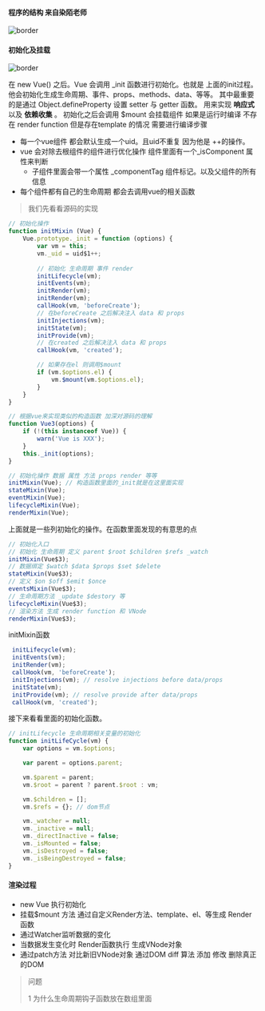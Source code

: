 #### 程序的结构 来自染陌老师

![border](https://user-gold-cdn.xitu.io/2017/12/19/1606e7eaa2a664e8?imageslim)





#### 初始化及挂载

![border](https://user-gold-cdn.xitu.io/2017/12/19/1606e8abbababbe6?imageView2/0/w/1280/h/960/format/webp/ignore-error/1)

在 new Vue() 之后。Vue 会调用 _init 函数进行初始化。也就是 上面的init过程。他会初始化生成生命周期、事件、props、methods、data、等等。 其中最重要的是通过 Object.defineProperty 设置 setter 与 getter 函数。 用来实现 **响应式** 以及 **依赖收集** 。 初始化之后会调用 $mount 会挂载组件 如果是运行时编译 不存在 render function 但是存在template 的情况 需要进行编译步骤





- 每一个vue组件 都会默认生成一个uid。且uid不重复 因为他是 ++的操作。
- vue 会对除去根组件的组件进行优化操作 组件里面有一个_isComponent 属性来判断
  - 子组件里面会带一个属性 _componentTag 组件标记。以及父组件的所有信息
- 每个组件都有自己的生命周期 都会去调用vue的相关函数





> 我们先看看源码的实现

```javascript
// 初始化操作
function initMixin (Vue) {
	Vue.prototype._init = function (options) {
		var vm = this;
		vm._uid = uid$1++;
		
		// 初始化 生命周期 事件 render 
		initLifecycle(vm);
		initEvents(vm);
		initRender(vm);
		initRender(vm);
		callHook(vm, 'beforeCreate');
		// 在beforeCreate 之后解决注入 data 和 props 
		initInjections(vm);
		initState(vm);
		initProvide(vm);
		// 在created 之后解决注入 data 和 props 
		callHook(vm, 'created');

		// 如果存在el 则调用$mount
		if (vm.$options.el) {
			vm.$mount(vm.$options.el);
		}
	}
}

// 根据vue来实现类似的构造函数 加深对源码的理解
function Vue3(options) {
	if (!(this instanceof Vue)) {
		warn('Vue is XXX');
	}
	this._init(options);
}

// 初始化操作 数据 属性 方法 props render 等等
initMixin(Vue); // 构造函数里面的_init就是在这里面实现
stateMixin(Vue);
eventMixin(Vue);
lifecycleMixin(Vue);
renderMixin(Vue);    
```



上面就是一些列初始化的操作。在函数里面发现的有意思的点

```javascript
// 初始化入口
// 初始化 生命周期 定义 parent $root $children $refs _watch 
initMixin(Vue$3);
// 数据绑定 $watch $data $props $set $delete 
stateMixin(Vue$3);
// 定义 $on $off $emit $once
eventsMixin(Vue$3);
// 生命周期方法 _update $destory 等
lifecycleMixin(Vue$3);
// 渲染方法 生成 render function 和 VNode
renderMixin(Vue$3);
```



initMixin函数

```javascript
 initLifecycle(vm);
 initEvents(vm);
 initRender(vm);
 callHook(vm, 'beforeCreate');
 initInjections(vm); // resolve injections before data/props	    
 initState(vm);
 initProvide(vm); // resolve provide after data/props	    
 callHook(vm, 'created');
```

接下来看看里面的初始化函数。

```javascript
// initLifecycle 生命周期相关变量的初始化
function initLifeCycle(vm) {
  	var options = vm.$options;

	var parent = options.parent;

	vm.$parent = parent;
	vm.$root = parent ? parent.$root : vm;

	vm.$children = [];
	vm.$refs = {}; // dom节点

	vm._watcher = null;
    vm._inactive = null;
    vm._directInactive = false;
    vm._isMounted = false;
    vm._isDestroyed = false;
    vm._isBeingDestroyed = false;
}
```









#### 渲染过程

* new Vue 执行初始化
* 挂载$mount 方法 通过自定义Render方法、template、el、等生成 Render 函数
* 通过Watcher监听数据的变化
* 当数据发生变化时  Render函数执行 生成VNode对象
* 通过patch方法 对比新旧VNode对象 通过DOM diff 算法 添加 修改 删除真正的DOM






> 问题
>
> 1 为什么生命周期钩子函数放在数组里面
>
> 